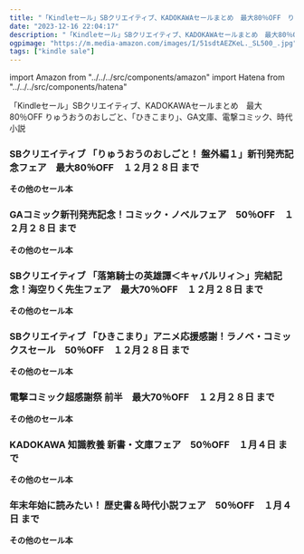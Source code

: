 ```yaml
---
title: "「Kindleセール」SBクリエイティブ、KADOKAWAセールまとめ　最大80％OFF　りゅうおうのおしごと、「ひきこまり」、GA文庫、電撃コミック、時代小説"
date: "2023-12-16 22:04:17"
description: "「Kindleセール」SBクリエイティブ、KADOKAWAセールまとめ　最大80％OFF　りゅうおうのおしごと、「ひきこまり」、GA文庫、電撃コミック、時代小説"
ogpimage: "https://m.media-amazon.com/images/I/51sdtAEZKeL._SL500_.jpg"
tags: ["kindle sale"]
---
```

import Amazon from "../../../src/components/amazon"
import Hatena from "../../../src/components/hatena"

「Kindleセール」SBクリエイティブ、KADOKAWAセールまとめ　最大80％OFF
りゅうおうのおしごと、「ひきこまり」、GA文庫、電撃コミック、時代小説




### SBクリエイティブ 「りゅうおうのおしごと！ 盤外編１」新刊発売記念フェア　最大80％OFF　１２月２８日 まで


<Amazon asin="B00W4O6BTE" />



<Amazon asin="B07NCSQ4MB" />


**その他のセール本**

<Hatena src="https://kyukyunyorituryo.github.io/kindle_sale/20231228sb540/" title=""/>

### GAコミック新刊発売記念！コミック・ノベルフェア　50％OFF　１２月２８日 まで


<Amazon asin="B0B4S9HBRW" />



<Amazon asin="B0BRSHZSM5" />



<Amazon asin="B0BRSK4Q9J" />


**その他のセール本**

<Hatena src="https://kyukyunyorituryo.github.io/kindle_sale/20231228sb539/" title=""/>

### SBクリエイティブ 「落第騎士の英雄譚＜キャバルリィ＞」完結記念！海空りく先生フェア　最大70％OFF　１２月２８日 まで


<Amazon asin="B00FLHQ1HS" />



<Amazon asin="B007IALGOE" />


<Amazon asin="B015YVT5KK" />


**その他のセール本**

<Hatena src="https://kyukyunyorituryo.github.io/kindle_sale/20231228sb538/" title=""/>

### SBクリエイティブ 「ひきこまり」アニメ応援感謝！ラノベ・コミックスセール　50％OFF　１２月２８日 まで

<Amazon asin="B079JW31Q8" />


<Amazon asin="B08MW2J2G7" />


<Amazon asin="B07CP3HLKV" />


**その他のセール本**

<Hatena src="https://kyukyunyorituryo.github.io/kindle_sale/20231228sb537/" title=""/>

### 電撃コミック超感謝祭 前半　最大70％OFF　１２月２８日 まで

<Amazon asin="B08YRMZ6W3" />


<Amazon asin="B0BY1FHNMF" />


<Amazon asin="B0BY1FJS9M" />


**その他のセール本**

<Hatena src="https://kyukyunyorituryo.github.io/kindle_sale/20231228s37286/" title=""/>

### KADOKAWA 知識教養 新書・文庫フェア　50％OFF　１月４日 まで

<Amazon asin="B0B4ZSFWY9" />


<Amazon asin="B0BHL33DH2" />


<Amazon asin="B0B2JBCT74" />


**その他のセール本**

<Hatena src="https://kyukyunyorituryo.github.io/kindle_sale/20240104s37284/" title=""/>

### 年末年始に読みたい！ 歴史書＆時代小説フェア　50％OFF　１月４日 まで

<Amazon asin="B08HMCN5JT" />


<Amazon asin="B0BV9Q4TT6" />


<Amazon asin="B09Y8GNYXM" />


**その他のセール本**

<Hatena src="https://kyukyunyorituryo.github.io/kindle_sale/20240104s37285/" title=""/>
